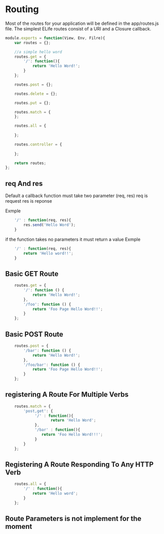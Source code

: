
# Routing

Most of the routes for your application will be defined in the app/routes.js file. The simplest ELife routes consist of a URI and a Closure callback.

```js
module.exports = function(View, Env, Filre){
    var routes = {};

	//a simple hello word
    routes.get = {
        '/': function(){
			return 'Hello Word!';
        }
    };

    routes.post = {};

    routes.delete = {};

    routes.put = {};

    routes.match = {
    };

    routes.all = {
        
    };

    routes.controller = {
        
    };

    return routes;
};
```

## req And res
Default a callback function must take two parameter (req, res)
req is request 
res is reponse
	
Exmple
```js
	'/' : function(req, res){
		res.send('Hello Word');
	}
```

if the function takes no parameters it must return a value
Exmple
```js
	'/' : function(req, res){
		return 'Hello word!!';
	}
```

## Basic GET Route
```js
    routes.get = {
        '/': function () {
			return 'Hello Word!';
        },
        '/foo': function () {
			return 'Foo Page Hello Word!!';
        }
    };
```


## Basic POST Route
```js
    routes.post = {
        '/bar': function () {
			return 'Hello Word!';
        },
        '/foo/bar': function () {
			return 'Foo Page Hello Word!!';
        }
    };
```

## registering A Route For Multiple Verbs

```js
    routes.match = {
		'post,get': {
			 '/' : function(){
					return 'Hello Word';
			 },
			 '/bar' : function(){
				return 'Foo Hello Word!!!';
			 }
		}
    };
```

## Registering A Route Responding To Any HTTP Verb

```js
    routes.all = {
        '/' : function(){
			return 'Hello word';
		}
    };
```


## Route Parameters is not implement for the moment
